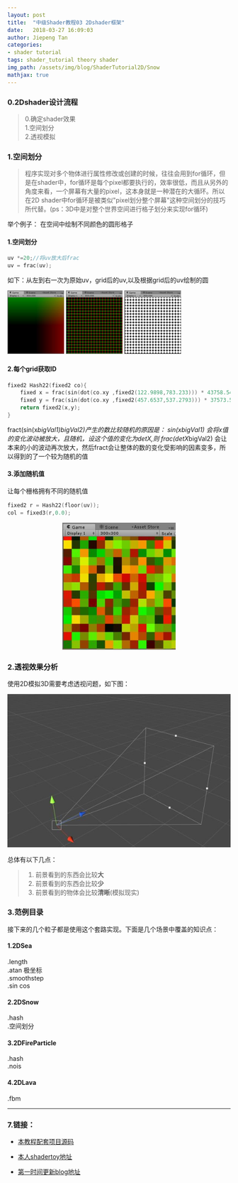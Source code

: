 ```yaml
---
layout: post
title:  "中级Shader教程03 2Dshader框架"
date:   2018-03-27 16:09:03
author: Jiepeng Tan
categories: 
- shader tutorial
tags: shader_tutorial theory shader
img_path: /assets/img/blog/ShaderTutorial2D/Snow
mathjax: true
---
```

### **0.2Dshader设计流程**
>0.确定shader效果  
1.空间划分  
2.透视模拟  


### **1.空间划分**

>程序实现对多个物体进行属性修改或创建的时候，往往会用到for循环，但是在shader中，for循环是每个pixel都要执行的，效率很低，而且从另外的角度来看，一个屏幕有大量的pixel，这本身就是一种潜在的大循环。所以在2D shader中for循环是被类似"pixel划分整个屏幕"这种空间划分的技巧所代替。(ps：3D中是对整个世界空间进行格子划分来实现for循环)

举个例子：
在空间中绘制不同颜色的圆形格子
#### **1.空间划分**

```c
uv *=20;//将uv放大后frac
uv = frac(uv);
```

如下：从左到右一次为原始uv，grid后的uv,以及根据grid后的uv绘制的圆  

<img src="https://github.com/JiepengTan/JiepengTan.github.io/blob/master/assets/img/blog/ShaderTutorial2D/BaseMath/offset_uv.jpg?raw=true" width="128"> <img src="https://github.com/JiepengTan/JiepengTan.github.io/blob/master/assets/img/blog/ShaderTutorial2D/BaseMath/grid_offset_uv.jpg?raw=true" width="128"> <img src="https://github.com/JiepengTan/JiepengTan.github.io/blob/master/assets/img/blog/ShaderTutorial2D/BaseMath/grid_uv_circle.jpg?raw=true" width="128">

#### **2.每个grid获取ID**
```c
fixed2 Hash22(fixed2 co){
    fixed x = frac(sin(dot(co.xy ,fixed2(122.9898,783.233))) * 43758.5453);
    fixed y = frac(sin(dot(co.xy ,fixed2(457.6537,537.2793))) * 37573.5913);
    return fixed2(x,y);
}
```
fract(sin(x*bigVal1)*bigVal2)产生的数比较随机的原因是： 
sin(x*bigVal1) 会将x值的变化波动被放大，且随机，设这个值的变化为detX,则 frac(detX*bigVal2) 会让本来的小的波动再次放大，然后fract会让整体的数的变化受影响的因素变多，所以得到的了一个较为随机的值

#### **3.添加随机值**
让每个栅格拥有不同的随机值
```c
fixed2 r = Hash22(floor(uv));
col = fixed3(r,0.0);
```

 <p align="center">
 <img src="https://github.com/JiepengTan/JiepengTan.github.io/blob/master/assets/img/blog/ShaderTutorial2D/BaseMath/grid_rand_val.jpg?raw=true" width="256"></p>


### **2.透视效果分析**

使用2D模拟3D需要考虑透视问题，如下图：
 <p align="center">
<img src="https://github.com/JiepengTan/JiepengTan.github.io/blob/master/assets/img/blog/ShaderTutorial2D/BaseMath/perspective.jpg?raw=true" width="512"></p>

总体有以下几点：

>1. 前景看到的东西会比较**大** 
>2. 前景看到的东西会比较**少** 
>3. 前景看到的物体会比较**清晰**(模拟现实)


### **3.范例目录**
接下来的几个粒子都是使用这个套路实现。下面是几个场景中覆盖的知识点：  
#### 1.2DSea
.length  
.atan 极坐标  
.smoothstep  
.sin cos

#### 2.2DSnow  
.hash  
.空间划分  

#### 3.2DFireParticle  
.hash  
.nois

#### 4.2DLava  
.fbm  

----------

### **7.链接：**
- [本教程配套项目源码 ][1]
- [本人shadertoy地址 ][2]
- [第一时间更新blog地址][3]

  [1]: https://github.com/JiepengTan/FishManShaderTutorial
  [2]: https://www.shadertoy.com/user/FishMan
  [3]: https://jiepengtan.github.io/

